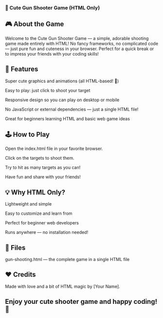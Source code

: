 ### 🔫 Cute Gun Shooter Game (HTML Only)

## 🎮 About the Game
Welcome to the Cute Gun Shooter Game — a simple, adorable shooting game made entirely with HTML! No fancy frameworks, no complicated code — just pure fun and cuteness in your browser. Perfect for a quick break or to impress your friends with your coding skills!

## 🌟 Features
Super cute graphics and animations (all HTML-based! 🎨)

Easy to play: just click to shoot your target

Responsive design so you can play on desktop or mobile

No JavaScript or external dependencies — just a single HTML file!

Great for beginners learning HTML and basic web game ideas

## 🕹️ How to Play
Open the index.html file in your favorite browser.

Click on the targets to shoot them.

Try to hit as many targets as you can!

Have fun and share with your friends!

## 💡 Why HTML Only?
Lightweight and simple

Easy to customize and learn from

Perfect for beginner web developers

Runs anywhere — no installation needed!

## 📂 Files
gun-shooting.html — the complete game in a single HTML file

## ❤️ Credits
Made with love and a bit of HTML magic by [Your Name].

## Enjoy your cute shooter game and happy coding! 🎉
